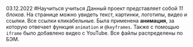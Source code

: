 03.12.2022
#Научиться учиться
Данный проект представляет собой *11 блоков*. На странице можно увидеть текст, картинки, логотипы, видео и ссылки. Все ссылки кликабельные.  Была применена **анимация**, за которую отвечает функция `animation` и `@keyframes`. Также с помощью `iframe` было добавлено видео с YouTube. Все файлы распределены по БЭМ.

